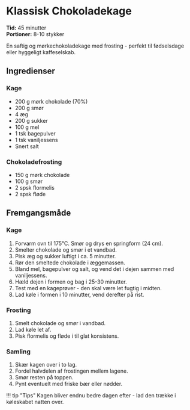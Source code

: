 # Klassisk Chokoladekage

**Tid:** 45 minutter  
**Portioner:** 8-10 stykker

En saftig og mørkechokoladekage med frosting - perfekt til fødselsdage eller hyggeligt kaffeselskab.

## Ingredienser

### Kage
- 200 g mørk chokolade (70%)
- 200 g smør
- 4 æg
- 200 g sukker
- 100 g mel
- 1 tsk bagepulver
- 1 tsk vaniljessens
- Snert salt

### Chokoladefrosting
- 150 g mørk chokolade
- 100 g smør
- 2 spsk flormelis
- 2 spsk fløde

## Fremgangsmåde

### Kage
1. Forvarm ovn til 175°C. Smør og drys en springform (24 cm).
2. Smelter chokolade og smør i et vandbad.
3. Pisk æg og sukker luftigt i ca. 5 minutter.
4. Rør den smeltede chokolade i æggemassen.
5. Bland mel, bagepulver og salt, og vend det i dejen sammen med vaniljessens.
6. Hæld dejen i formen og bag i 25-30 minutter.
7. Test med en kageprøver - den skal være let fugtig i midten.
8. Lad køle i formen i 10 minutter, vend derefter på rist.

### Frosting
1. Smelt chokolade og smør i vandbad.
2. Lad køle let af.
3. Pisk flormelis og fløde i til glat konsistens.

### Samling
1. Skær kagen over i to lag.
2. Fordel halvdelen af frostingen mellem lagene.
3. Smør resten på toppen.
4. Pynt eventuelt med friske bær eller nødder.

!!! tip "Tips"
    Kagen bliver endnu bedre dagen efter - lad den trække i køleskabet natten over.